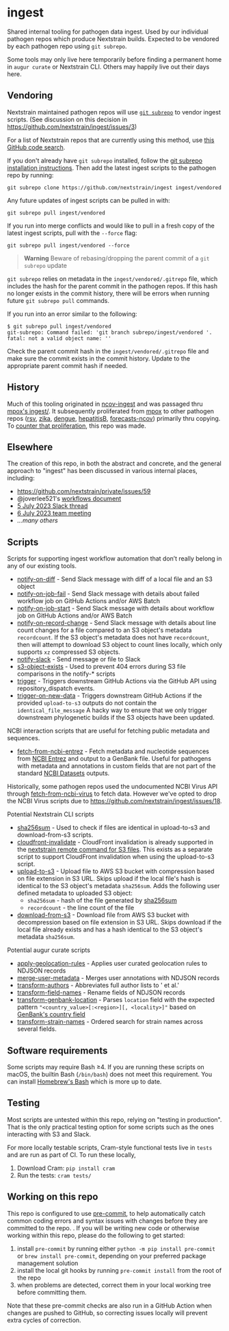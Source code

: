 # ingest

Shared internal tooling for pathogen data ingest.  Used by our individual
pathogen repos which produce Nextstrain builds.  Expected to be vendored by
each pathogen repo using `git subrepo`.

Some tools may only live here temporarily before finding a permanent home in
`augur curate` or Nextstrain CLI.  Others may happily live out their days here.

## Vendoring

Nextstrain maintained pathogen repos will use [`git subrepo`](https://github.com/ingydotnet/git-subrepo) to vendor ingest scripts.
(See discussion on this decision in https://github.com/nextstrain/ingest/issues/3)

For a list of Nextstrain repos that are currently using this method, use [this
GitHub code search](https://github.com/search?type=code&q=org%3Anextstrain+subrepo+%22remote+%3D+https%3A%2F%2Fgithub.com%2Fnextstrain%2Fingest%22).

If you don't already have `git subrepo` installed, follow the [git subrepo installation instructions](https://github.com/ingydotnet/git-subrepo#installation).
Then add the latest ingest scripts to the pathogen repo by running:

```
git subrepo clone https://github.com/nextstrain/ingest ingest/vendored
```

Any future updates of ingest scripts can be pulled in with:

```
git subrepo pull ingest/vendored
```

If you run into merge conflicts and would like to pull in a fresh copy of the
latest ingest scripts, pull with the `--force` flag:

```
git subrepo pull ingest/vendored --force
```

> **Warning**
> Beware of rebasing/dropping the parent commit of a `git subrepo` update

`git subrepo` relies on metadata in the `ingest/vendored/.gitrepo` file,
which includes the hash for the parent commit in the pathogen repos.
If this hash no longer exists in the commit history, there will be errors when
running future `git subrepo pull` commands.

If you run into an error similar to the following:
```
$ git subrepo pull ingest/vendored
git-subrepo: Command failed: 'git branch subrepo/ingest/vendored '.
fatal: not a valid object name: ''
```
Check the parent commit hash in the `ingest/vendored/.gitrepo` file and make
sure the commit exists in the commit history. Update to the appropriate parent
commit hash if needed.

## History

Much of this tooling originated in
[ncov-ingest](https://github.com/nextstrain/ncov-ingest) and was passaged thru
[mpox's ingest/](https://github.com/nextstrain/mpox/tree/@/ingest/). It
subsequently proliferated from [mpox][] to other pathogen repos ([rsv][],
[zika][], [dengue][], [hepatitisB][], [forecasts-ncov][]) primarily thru
copying.  To [counter that
proliferation](https://bedfordlab.slack.com/archives/C7SDVPBLZ/p1688577879947079),
this repo was made.

[mpox]: https://github.com/nextstrain/mpox
[rsv]: https://github.com/nextstrain/rsv
[zika]: https://github.com/nextstrain/zika/pull/24
[dengue]: https://github.com/nextstrain/dengue/pull/10
[hepatitisB]: https://github.com/nextstrain/hepatitisB
[forecasts-ncov]: https://github.com/nextstrain/forecasts-ncov

## Elsewhere

The creation of this repo, in both the abstract and concrete, and the general
approach to "ingest" has been discussed in various internal places, including:

- https://github.com/nextstrain/private/issues/59
- @joverlee521's [workflows document](https://docs.google.com/document/d/1rLWPvEuj0Ayc8MR0O1lfRJZfj9av53xU38f20g8nU_E/edit#heading=h.4g0d3mjvb89i)
- [5 July 2023 Slack thread](https://bedfordlab.slack.com/archives/C7SDVPBLZ/p1688577879947079)
- [6 July 2023 team meeting](https://docs.google.com/document/d/1FPfx-ON5RdqL2wyvODhkrCcjgOVX3nlXgBwCPhIEsco/edit)
- _…many others_

## Scripts

Scripts for supporting ingest workflow automation that don’t really belong in any of our existing tools.

- [notify-on-diff](notify-on-diff) - Send Slack message with diff of a local file and an S3 object
- [notify-on-job-fail](notify-on-job-fail) - Send Slack message with details about failed workflow job on GitHub Actions and/or AWS Batch
- [notify-on-job-start](notify-on-job-start) - Send Slack message with details about workflow job on GitHub Actions and/or AWS Batch
- [notify-on-record-change](notify-on-recod-change) - Send Slack message with details about line count changes for a file compared to an S3 object's metadata `recordcount`.
  If the S3 object's metadata does not have `recordcount`, then will attempt to download S3 object to count lines locally, which only supports `xz` compressed S3 objects.
- [notify-slack](notify-slack) - Send message or file to Slack
- [s3-object-exists](s3-object-exists) - Used to prevent 404 errors during S3 file comparisons in the notify-* scripts
- [trigger](trigger) - Triggers downstream GitHub Actions via the GitHub API using repository_dispatch events.
- [trigger-on-new-data](trigger-on-new-data) - Triggers downstream GitHub Actions if the provided `upload-to-s3` outputs do not contain the `identical_file_message`
  A hacky way to ensure that we only trigger downstream phylogenetic builds if the S3 objects have been updated.

NCBI interaction scripts that are useful for fetching public metadata and sequences.

- [fetch-from-ncbi-entrez](fetch-from-ncbi-entrez) - Fetch metadata and nucleotide sequences from [NCBI Entrez](https://www.ncbi.nlm.nih.gov/books/NBK25501/) and output to a GenBank file.
  Useful for pathogens with metadata and annotations in custom fields that are not part of the standard [NCBI Datasets](https://www.ncbi.nlm.nih.gov/datasets/) outputs.

Historically, some pathogen repos used the undocumented NCBI Virus API through [fetch-from-ncbi-virus](https://github.com/nextstrain/ingest/blob/c97df238518171c2b1574bec0349a55855d1e7a7/fetch-from-ncbi-virus) to fetch data. However we've opted to drop the NCBI Virus scripts due to https://github.com/nextstrain/ingest/issues/18.

Potential Nextstrain CLI scripts

- [sha256sum](sha256sum) - Used to check if files are identical in upload-to-s3 and download-from-s3 scripts.
- [cloudfront-invalidate](cloudfront-invalidate) - CloudFront invalidation is already supported in the [nextstrain remote command for S3 files](https://github.com/nextstrain/cli/blob/a5dda9c0579ece7acbd8e2c32a4bbe95df7c0bce/nextstrain/cli/remote/s3.py#L104).
  This exists as a separate script to support CloudFront invalidation when using the upload-to-s3 script.
- [upload-to-s3](upload-to-s3) - Upload file to AWS S3 bucket with compression based on file extension in S3 URL.
  Skips upload if the local file's hash is identical to the S3 object's metadata `sha256sum`.
  Adds the following user defined metadata to uploaded S3 object:
    - `sha256sum` - hash of the file generated by [sha256sum](sha256sum)
    - `recordcount` - the line count of the file
- [download-from-s3](download-from-s3) - Download file from AWS S3 bucket with decompression based on file extension in S3 URL.
  Skips download if the local file already exists and has a hash identical to the S3 object's metadata `sha256sum`.

Potential augur curate scripts

- [apply-geolocation-rules](apply-geolocation-rules) - Applies user curated geolocation rules to NDJSON records
- [merge-user-metadata](merge-user-metadata) - Merges user annotations with NDJSON records
- [transform-authors](transform-authors) - Abbreviates full author lists to '<first author> et al.'
- [transform-field-names](transform-field-names) - Rename fields of NDJSON records
- [transform-genbank-location](transform-genbank-location) - Parses `location` field with the expected pattern `"<country_value>[:<region>][, <locality>]"` based on [GenBank's country field](https://www.ncbi.nlm.nih.gov/genbank/collab/country/)
- [transform-strain-names](transform-strain-names) - Ordered search for strain names across several fields.

## Software requirements

Some scripts may require Bash ≥4. If you are running these scripts on macOS, the builtin Bash (`/bin/bash`) does not meet this requirement. You can install [Homebrew's Bash](https://formulae.brew.sh/formula/bash) which is more up to date.

## Testing

Most scripts are untested within this repo, relying on "testing in production". That is the only practical testing option for some scripts such as the ones interacting with S3 and Slack.

For more locally testable scripts, Cram-style functional tests live in `tests` and are run as part of CI. To run these locally,

1. Download Cram: `pip install cram`
2. Run the tests: `cram tests/`

## Working on this repo

This repo is configured to use [pre-commit](https://pre-commit.com),
to help automatically catch common coding errors and syntax issues
with changes before they are committed to the repo.
.
If you will be writing new code or otherwise working within this repo,
please do the following to get started:

1. install `pre-commit` by running either `python -m pip install
   pre-commit` or `brew install pre-commit`, depending on your
   preferred package management solution
2. install the local git hooks by running `pre-commit install` from
   the root of the repo
3. when problems are detected, correct them in your local working tree
   before committing them.

Note that these pre-commit checks are also run in a GitHub Action when
changes are pushed to GitHub, so correcting issues locally will
prevent extra cycles of correction.

